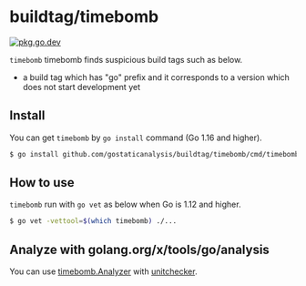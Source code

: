 # buildtag/timebomb

[![pkg.go.dev][gopkg-badge]][gopkg]

`timebomb` timebomb finds suspicious build tags such as below.

* a build tag which has "go" prefix and it corresponds to a version which does not start development yet

## Install

You can get `timebomb` by `go install` command (Go 1.16 and higher).

```bash
$ go install github.com/gostaticanalysis/buildtag/timebomb/cmd/timebomb@latest
```

## How to use

`timebomb` run with `go vet` as below when Go is 1.12 and higher.

```bash
$ go vet -vettool=$(which timebomb) ./...
```

## Analyze with golang.org/x/tools/go/analysis

You can use [timebomb.Analyzer](https://pkg.go.dev/github.com/gostaticanalysis/buildtag/timebomb/#Analyzer) with [unitchecker](https://golang.org/x/tools/go/analysis/unitchecker).

<!-- links -->
[gopkg]: https://pkg.go.dev/github.com/gostaticanalysis/buildtag/timebomb
[gopkg-badge]: https://pkg.go.dev/badge/github.com/gostaticanalysis/buildtag/timebomb?status.svg
